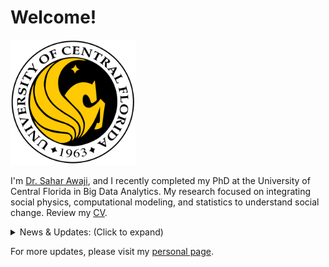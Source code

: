 # Welcome!

<img src="https://github.com/SaharAwaji/personal-website/blob/main/logo%20of%20ucf.png" alt="UCF" width="200"/>

I'm [Dr. Sahar Awaji](https://www.linkedin.com/in/dr-sahar-awaji-phd-a82537b1/), and I recently completed my PhD at the University of Central Florida in Big Data Analytics. My research focused on integrating social physics, computational modeling, and statistics to understand social change. Review my [CV](https://github.com/SaharAwaji/personal-website/blob/main/Sahar%20Awaji%20New%20CV1.pdf).

<details>
<summary>News & Updates: (Click to expand)</summary>

- **August 2024**: Graduating with a Ph.D. degree in Big Data Analytics.
- **July 2024**: Successfully defended my dissertation.
- **January 2024**: Starting as a statistics and data science graduate assistant at UCF.
- **September 2023**: Published a new paper on entropy and social dynamics.
- **July 2023**: Passed PhD candidacy exam in Big Data Analytics.
- **January 2023**: Passed PhD qualifying exam in Big Data Analytics.
- **May 2022**: Graduated with a Master's degree in Data Science and Statistics.
- **January 2022**: Passed master's comprehensive Data Science and Statistics exam.
- **August 2019**: Started my PhD in Big Data Analytics at the University of Central Florida.
- **May 2016**: Graduated with a Master's degree in Mathematical Statistics.
- **March 2016**: Successfully defended my dissertation.
- **August 2014**: Started a Master's in Mathematical Statistics at Taif University.

</details>

For more updates, please visit my [personal page](https://yourpersonalwebsite.com).
